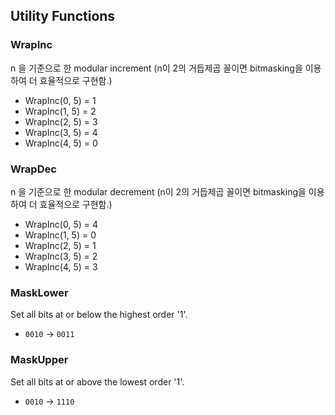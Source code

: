 ## Utility Functions

### WrapInc

n 을 기준으로 한 modular increment (n이 2의 거듭제곱 꼴이면 bitmasking을 이용하여 더 효율적으로 구현함.)

- WrapInc(0, 5) = 1
- WrapInc(1, 5) = 2
- WrapInc(2, 5) = 3
- WrapInc(3, 5) = 4
- WrapInc(4, 5) = 0

### WrapDec

n 을 기준으로 한 modular decrement (n이 2의 거듭제곱 꼴이면 bitmasking을 이용하여 더 효율적으로 구현함.)

- WrapInc(0, 5) = 4
- WrapInc(1, 5) = 0
- WrapInc(2, 5) = 1
- WrapInc(3, 5) = 2
- WrapInc(4, 5) = 3

### MaskLower

Set all bits at or below the highest order '1'.

- `0010` -> `0011`

### MaskUpper

Set all bits at or above the lowest order '1'.

- `0010` -> `1110`

